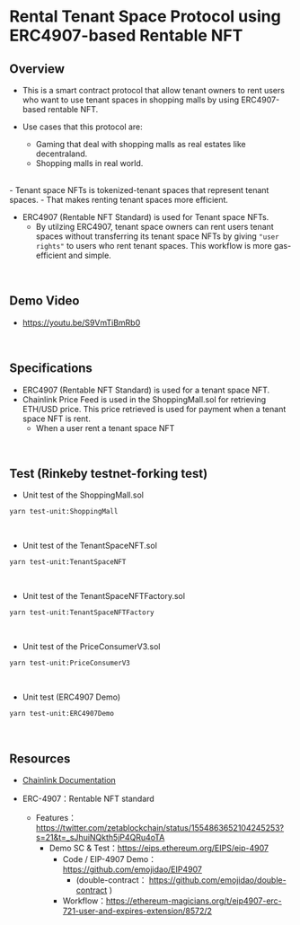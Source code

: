 # Rental Tenant Space Protocol using ERC4907-based Rentable NFT

## Overview
- This is a smart contract protocol that allow tenant owners to rent users who want to use tenant spaces in shopping malls by using ERC4907-based rentable NFT.

- Use cases that this protocol are:
  - Gaming that deal with shopping malls as real estates like decentraland.
  - Shopping malls in real world.

<br>
- Tenant space NFTs is tokenized-tenant spaces that represent tenant spaces. 
  - That makes renting tenant spaces more efficient.

<br>

- ERC4907 (Rentable NFT Standard) is used for Tenant space NFTs.
  - By utilzing ERC4907, tenant space owners can rent users tenant spaces without transferring its tenant space NFTs by giving `"user rights"` to users who rent tenant spaces. This workflow is more gas-efficient and simple.


<br>

## Demo Video
- https://youtu.be/S9VmTiBmRb0

<br>

## Specifications
- ERC4907 (Rentable NFT Standard) is used for a tenant space NFT.
- Chainlink Price Feed is used in the ShoppingMall.sol for retrieving ETH/USD price. This price retrieved is used for payment when a tenant space NFT is rent.
  - When a user rent a tenant space NFT

<br>

## Test (Rinkeby testnet-forking test)
- Unit test of the ShoppingMall.sol
```
yarn test-unit:ShoppingMall
```

<br>

- Unit test of the TenantSpaceNFT.sol
```
yarn test-unit:TenantSpaceNFT
```

<br>

- Unit test of the TenantSpaceNFTFactory.sol
```
yarn test-unit:TenantSpaceNFTFactory
```

<br>

- Unit test of the PriceConsumerV3.sol
```
yarn test-unit:PriceConsumerV3
```

<br>

- Unit test (ERC4907 Demo)
```
yarn test-unit:ERC4907Demo
```

<br>

## Resources
- [Chainlink Documentation](https://docs.chain.link/)

- ERC-4907：Rentable NFT standard  
  - Features：https://twitter.com/zetablockchain/status/1554863652104245253?s=21&t=_sJhuiNQkth5jP4QRu4oTA  
    - Demo SC & Test：https://eips.ethereum.org/EIPS/eip-4907  
      - Code / EIP-4907 Demo：https://github.com/emojidao/EIP4907  
        - (double-contract： https://github.com/emojidao/double-contract )  
      - Workflow：https://ethereum-magicians.org/t/eip4907-erc-721-user-and-expires-extension/8572/2  
